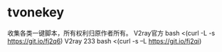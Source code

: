 # tvonekey
收集各类一键脚本，所有权利归原作者所有。
V2ray官方 bash <(curl -L -s https://git.io/fj2q6)
V2ray 233 bash <(curl -s –L https://git.io/fj2qi)
